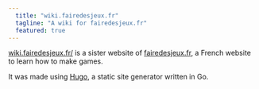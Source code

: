 ```yaml
---
  title: "wiki.fairedesjeux.fr"
  tagline: "A wiki for fairedesjeux.fr"
  featured: true
---
```


[wiki.fairedesjeux.fr/](https://wiki.gamedevalliance.fr/) is a sister website of [fairedesjeux.fr](https://fairedesjeux.fr), a French website to learn how to make games.

It was made using [Hugo](https://gohugo.io/), a static site generator written in Go.

<Image src="cover.png" alt=""></Image>
